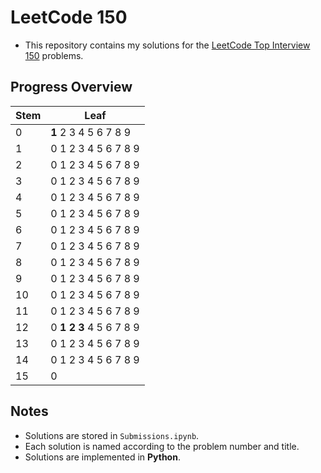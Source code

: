 # LeetCode 150

- This repository contains my solutions for the [LeetCode Top Interview 150](https://leetcode.com/studyplan/top-interview-150) problems.

## Progress Overview

| Stem | Leaf                        |
| ---- | --------------------------- |
| 0    | **1** 2 3 4 5 6 7 8 9           |
| 1    | 0 1 2 3 4 5 6 7 8 9         |
| 2    | 0 1 2 3 4 5 6 7 8 9         |
| 3    | 0 1 2 3 4 5 6 7 8 9         |
| 4    | 0 1 2 3 4 5 6 7 8 9         |
| 5    | 0 1 2 3 4 5 6 7 8 9         |
| 6    | 0 1 2 3 4 5 6 7 8 9         |
| 7    | 0 1 2 3 4 5 6 7 8 9         |
| 8    | 0 1 2 3 4 5 6 7 8 9         |
| 9    | 0 1 2 3 4 5 6 7 8 9         |
| 10   | 0 1 2 3 4 5 6 7 8 9         |
| 11   | 0 1 2 3 4 5 6 7 8 9         |
| 12   | 0 **1** **2** **3** 4 5 6 7 8 9 |
| 13   | 0 1 2 3 4 5 6 7 8 9         |
| 14   | 0 1 2 3 4 5 6 7 8 9         |
| 15   | 0                           |

## Notes

- Solutions are stored in `Submissions.ipynb`.
- Each solution is named according to the problem number and title.
- Solutions are implemented in **Python**.
